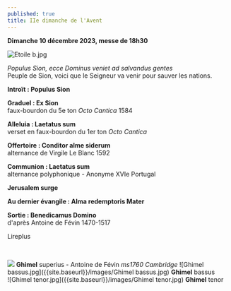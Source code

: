 ```yaml
---
published: true
title: IIe dimanche de l'Avent
---
```

**Dimanche 10 décembre 2023, messe de 18h30**

![Etoile b.jpg]({{site.baseurl}}/images/Etoile%20b.jpg)

*Populus Sion, ecce Dominus veniet ad salvandus gentes*  
Peuple de Sion, voici que le Seigneur va venir pour sauver les nations.

**Introït : Populus Sion**

**Graduel : Ex Sion**  
faux-bourdon du 5e ton *Octo Cantica* 1584

**Alleluia : Laetatus sum**  
verset en faux-bourdon du 1er ton *Octo Cantica*

**Offertoire : Conditor alme siderum**  
alternance de Virgile Le Blanc 1592

**Communion : Laetatus sum**  
alternance polyphonique - Anonyme XVIe Portugal

**Jerusalem surge**

**Au dernier évangile : Alma redemptoris Mater**

**Sortie : Benedicamus Domino**  
d'après Antoine de Févin 1470-1517

Lireplus

&nbsp;

![]({{site.baseurl}}/images/Ghimel%20sup.jpg)
**Ghimel** superius - Antoine de Févin  *ms1760 Cambridge*
![Ghimel bassus.jpg]({{site.baseurl}}/images/Ghimel bassus.jpg)
**Ghimel** bassus  
![Ghimel tenor.jpg]({{site.baseurl}}/images/Ghimel tenor.jpg)
**Ghimel** tenor

